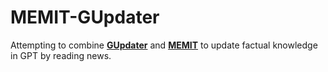 # MEMIT-GUpdater
Attempting to combine [**GUpdater**](https://aclanthology.org/D19-1265/#) and [**MEMIT**](https://arxiv.org/abs/2210.07229) to update factual knowledge in GPT by reading news.

